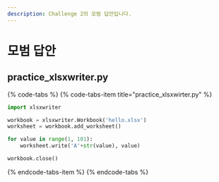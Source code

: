 ```yaml
---
description: Challenge 2의 모범 답안입니다.
---
```


# 모범 답안

## practice\_xlsxwriter.py

{% code-tabs %}
{% code-tabs-item title="practice\_xlsxwirter.py" %}
```python
import xlsxwriter

workbook = xlsxwriter.Workbook('hello.xlsx')
worksheet = workbook.add_worksheet()

for value in range(1, 101):
    worksheet.write('A'+str(value), value)

workbook.close()
```
{% endcode-tabs-item %}
{% endcode-tabs %}

